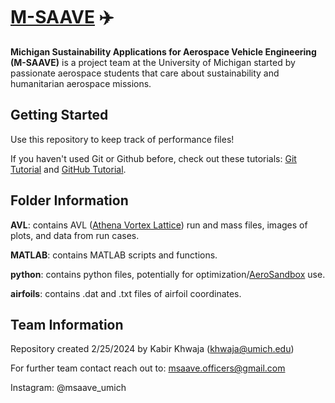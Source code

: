 # [M-SAAVE](https://msaaveofficers.wixsite.com/m-saave) ✈️
**Michigan Sustainability Applications for Aerospace Vehicle Engineering (M-SAAVE)** is a project team at the University of Michigan started by passionate aerospace students that care about sustainability and humanitarian aerospace missions. 

## Getting Started
Use this repository to keep track of performance files! 

If you haven't used Git or Github before, check out these tutorials: [Git Tutorial](https://videotutorials.notion.site/Introduction-to-Git-ac396a0697704709a12b6a0e545db049) and [GitHub Tutorial](https://videotutorials.notion.site/Introduction-to-GitHub-202af6f64bbd4299b15f238dcd09d2a7).

## Folder Information
**AVL**: contains AVL ([Athena Vortex Lattice](https://web.mit.edu/drela/Public/web/avl/)) run and mass files, images of plots, and data from run cases.

**MATLAB**: contains MATLAB scripts and functions.

**python**: contains python files, potentially for optimization/[AeroSandbox](https://github.com/peterdsharpe/AeroSandbox) use.

**airfoils**: contains .dat and .txt files of airfoil coordinates.

## Team Information
Repository created 2/25/2024 by Kabir Khwaja (khwaja@umich.edu)

For further team contact reach out to: msaave.officers@gmail.com

Instagram: @msaave_umich
